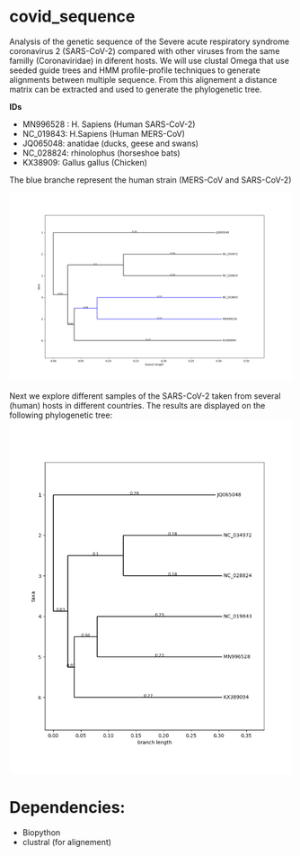 # covid_sequence

Analysis of the genetic sequence of the Severe acute respiratory syndrome coronavirus 2 (SARS-CoV-2) compared with other viruses from the same familly (Coronaviridae) in diferent hosts.
We will use clustal Omega that use seeded guide trees and HMM profile-profile techniques to generate alignments between multiple sequence. From this alignement a distance matrix can be extracted and used to generate the phylogenetic tree.

**IDs**   
* MN996528 :  H. Sapiens (Human SARS-CoV-2)   
* NC_019843: H.Sapiens (Human MERS-CoV)   
* JQ065048:   anatidae (ducks, geese and swans)   
* NC_028824:  rhinolophus (horseshoe bats)   
* KX38909:    Gallus gallus (Chicken) 


The blue branche represent the human strain (MERS-CoV and SARS-CoV-2)

![](tree.png)

Next we explore different samples of the SARS-CoV-2 taken from several (human) hosts in different countries. The results are displayed on the following phylogenetic tree:
![](tree2.png)

# Dependencies:

* Biopython
* clustral (for alignement)
